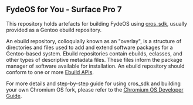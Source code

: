 ## FydeOS for You - Surface Pro 7

This repository holds artefacts for building FydeOS using [cros_sdk](https://chromium.googlesource.com/chromiumos/docs/+/master/developer_guide.md#Building-Chromium-OS), usually provided as a Gentoo ebuild repository.

An ebuild repository, colloquially known as an "overlay", is a structure of directories and files used to add and extend software packages for a Gentoo-based system. Ebuild repositories contain ebuilds, eclasses, and other types of descriptive metadata files. These files inform the package manager of software available for installation. An ebuild repository should conform to one or more [Ebuild APIs](https://wiki.gentoo.org/wiki/EAPI).

For more details and step-by-step guide for using cros_sdk and building your own Chromium OS fork, please refer to the [Chromium OS Developer Guide](https://chromium.googlesource.com/chromiumos/docs/+/master/developer_guide.md).
